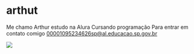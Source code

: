 # arthut

Me chamo Arthur
estudo na Alura
Cursando programação
Para entrar em contato comigo 
00001095234626sp@al.educacao.sp.gov.br

![](https://images-wixmp-ed30a86b8c4ca887773594c2.wixmp.com/f/9aaacce7-22b7-400a-82b6-f423c44b8b99/de6ufud-e6eed2f4-f868-4d4f-804f-97ed3028504a.jpg/v1/fill/w_1280,h_720,q_75,strp/mlg_minecraft_by_pedronavarri19_de6ufud-fullview.jpg?token=eyJ0eXAiOiJKV1QiLCJhbGciOiJIUzI1NiJ9.eyJzdWIiOiJ1cm46YXBwOjdlMGQxODg5ODIyNjQzNzNhNWYwZDQxNWVhMGQyNmUwIiwiaXNzIjoidXJuOmFwcDo3ZTBkMTg4OTgyMjY0MzczYTVmMGQ0MTVlYTBkMjZlMCIsIm9iaiI6W1t7ImhlaWdodCI6Ijw9NzIwIiwicGF0aCI6IlwvZlwvOWFhYWNjZTctMjJiNy00MDBhLTgyYjYtZjQyM2M0NGI4Yjk5XC9kZTZ1ZnVkLWU2ZWVkMmY0LWY4NjgtNGQ0Zi04MDRmLTk3ZWQzMDI4NTA0YS5qcGciLCJ3aWR0aCI6Ijw9MTI4MCJ9XV0sImF1ZCI6WyJ1cm46c2VydmljZTppbWFnZS5vcGVyYXRpb25zIl19.Duwx4Z5untw8V5AdXVId_vUxQp-HHagPCgQgr6mxv3g)
